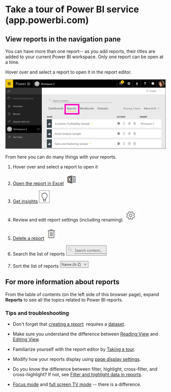 
<properties
   pageTitle="Tour, navigate"
   description="tour navigate pbis"
   services="powerbi"
   documentationCenter=""
   authors="mihart"
   manager="mblythe"
   backup=""
   editor=""
   tags=""
   qualityFocus="no"
   qualityDate=""/>

<tags
   ms.service="powerbi"
   ms.devlang="NA"
   ms.topic="article"
   ms.tgt_pltfrm="NA"
   ms.workload="powerbi"
   ms.date="01/20/2017"
   ms.author="mihart"/>

# Take a tour of Power BI service (app.powerbi.com)






## View reports in the navigation pane

You can have more than one report-- as you add reports, their titles are added to your current Power BI workspace. Only one report can be open at a time.

Hover over and select a report to open it in the report editor.

![](media/powerbi-service-new-reports/power-bi-report-tab.png)


From here you can do many things with your reports.

1. Hover over and select a report to open it

2. [Open the report in Excel](powerbi-service-new-analyze-in-excel.md) ![](media/powerbi-service-new-reports/power-bi-excel-icon.png)

3. [Get insights](powerbi-service-new-insights.md) ![](media/powerbi-service-new-reports/power-bi-insights-icon.png)

4. Review and edit report settings (including renaming)  ![](media/powerbi-service-new-reports/power-bi-settings-icon.png)

5. [Delete a report](powerbi-service-new-delete-a-report.md)  ![](media/powerbi-service-new-reports/power-bi-delete-icon.png)

6. Search the list of reports ![](media/powerbi-service-new-reports/power-bi-search-icon.png)

7. Sort the list of reports ![](media/powerbi-service-new-reports/power-bi-sort-icon.png)

## For more information about reports

From the table of contents (on the left side of this browser page), expand **Reports** to see all the topics related to Power BI reports.

### Tips and troubleshooting

- Don't forget that [creating a report](powerbi-service-create-a-new-report.md)  requires a [dataset](powerbi-service-get-data.md).  

- Make sure you understand the difference between [Reading View](powerbi-service-interact-with-a-report-in-reading-view.md) and [Editing View](powerbi-service-interact-with-a-report-in-editing-view.md). 

- Familiarize yourself with the report editor by [Taking a tour](powerbi-service-the-report-editor-take-a-tour.md).

- Modify how your reports display using [page display settings](powerbi-service-change-report-display-settings.md).

- Do you know the difference between filter, highlight, cross-filter, and cross-highlight? If not, see [Filter and highlight data in reports](powerbi-service-about-filters-and-highlighting-in-reports.md).

- [Focus mode](powerbi-service-move-and-resize-a-visualization.md) and [full screen TV mode](powerbi-service-dash-and-reports-fullscreen.md) -- there is a difference.


